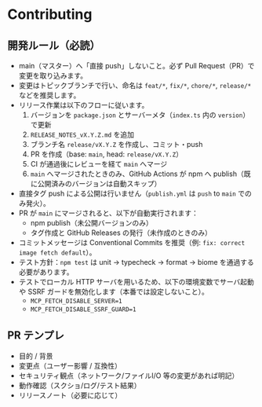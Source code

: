 # Contributing

## 開発ルール（必読）
- main（マスター）へ「直接 push」しないこと。必ず Pull Request（PR）で変更を取り込みます。
- 変更はトピックブランチで行い、命名は `feat/*`, `fix/*`, `chore/*`, `release/*` などを推奨します。
- リリース作業は以下のフローに従います。
  1. バージョンを `package.json` とサーバーメタ（`index.ts` 内の `version`）で更新
  2. `RELEASE_NOTES_vX.Y.Z.md` を追加
  3. ブランチ名 `release/vX.Y.Z` を作成し、コミット・push
  4. PR を作成（base: `main`, head: `release/vX.Y.Z`）
  5. CI が通過後にレビューを経て `main` へマージ
  6. `main` へマージされたときのみ、GitHub Actions が npm へ publish（既に公開済みのバージョンは自動スキップ）
- 直接タグ push による公開は行いません（`publish.yml` は `push` to `main` でのみ発火）。
- PR が `main` にマージされると、以下が自動実行されます：
  - npm publish（未公開バージョンのみ）
  - タグ作成と GitHub Releases の発行（未作成のときのみ）
- コミットメッセージは Conventional Commits を推奨（例: `fix: correct image fetch default`）。
- テスト方針：`npm test` は unit → typecheck → format → biome を通過する必要があります。
- テストでローカル HTTP サーバを用いるため、以下の環境変数でサーバ起動や SSRF ガードを無効化します（本番では設定しないこと）。
  - `MCP_FETCH_DISABLE_SERVER=1`
  - `MCP_FETCH_DISABLE_SSRF_GUARD=1`

## PR テンプレ
- 目的 / 背景
- 変更点（ユーザー影響 / 互換性）
- セキュリティ観点（ネットワーク/ファイルI/O 等の変更があれば明記）
- 動作確認（スクショ/ログ/テスト結果）
- リリースノート（必要に応じて）
